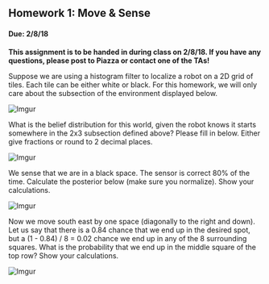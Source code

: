 ## Homework 1: Move & Sense
#### Due: 2/8/18

__This assignment is to be handed in during class on 2/8/18. If you have any questions, please post to Piazza or contact one of the TAs!__

Suppose we are using a histogram filter to localize a robot on a 2D grid of tiles. Each tile can be either white or black. For this homework, we will only care about the subsection of the environment displayed below.

![Imgur](https://i.imgur.com/GFlAb26.png)

What is the belief distribution for this world, given the robot knows it starts somewhere in the 2x3 subsection defined above? Please fill in below. Either give fractions or round to 2 decimal places.

![Imgur](https://i.imgur.com/fGWHIGg.png)

We sense that we are in a black space. The sensor is correct 80% of the time. Calculate the posterior below (make sure you normalize). Show your calculations.

![Imgur](https://i.imgur.com/fGWHIGg.png)

Now we move south east by one space (diagonally to the right and down). Let us say that there is a 0.84 chance that we end up in the desired spot, but a (1 - 0.84) / 8 = 0.02 chance we end up in any of the 8 surrounding squares. What is the probability that we end up in the middle square of the top row? Show your calculations.


![Imgur](https://i.imgur.com/fGWHIGg.png)
